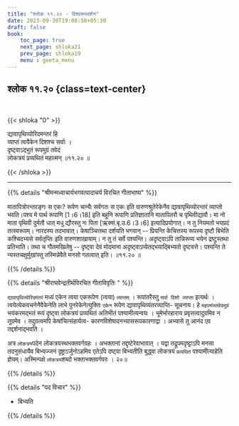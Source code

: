```yaml
---
title: "श्लोक ११.२० - विश्वरूपदर्शन"
date: 2023-09-30T19:08:58+05:30
draft: false
book:
    toc_page: true
    next_page: shloka21
    prev_page: shloka19
    menu : geeta_menu
---
```




## श्लोक ११.२० {class=text-center}

<br/>

{{< shloka  "0"  >}}

द्यावापृथिव्योरिदमन्तरं हि  
व्याप्तं त्वयैकेन दिशश्च सर्वाः ।    
दृष्ट्वाऽद्भुतं रूपमुग्रं तवेदं  
लोकत्रयं प्रव्यथितं महात्मन् ॥११.२० ॥

{{< /shloka >}}

---


{{% details "श्रीमन्मध्वाचार्यभगवत्पादाचर्य विरचित  गीताभाष्य" %}}

मातापित्रोरन्तरङ्गः स एकः? रूपेण चान्यैः सर्वगतः स एकः 
इति वारुणश्रुतेरेकेनैव द्यावापृथिव्योरन्तरं व्याप्तो 
भवति।पश्य मे पार्थ रूपाणि [1।6।18] इति बहूनि रूपाणि 
प्रतिज्ञातानि मातापितरौ च पृथिवीद्यावौ। मा नो माता 
पृथिवी दुर्मतौ धात् मधु द्यौरस्तु नः पिता 
[ऋक्सं.बृ.उ.6।3।6] इत्यादिप्रयोगात्। 
न तु नियमतो भयप्रदं तत्स्वरूपम्। नारदस्य तदभावात्। 
केषाञ्चित्तथा दर्शयति भगवान् -- प्रियन्ति केचित्तस्य 
रूपस्य दृष्टौ बिभेति कश्चिदभ्यसे सर्वतृप्तिः इति 
वारुणशाखायाम्। न तु तं सर्वे पश्यन्ति। अदृष्ट्वाऽपि 
तान्निरूप्य भयेन द्रष्टुस्तथा प्रतिभाति। तथा च 
गौतमखिलेषु -- दृष्ट्वा देवं मोदमाना 
अदृष्ट्वाऽप्येतद्भयाद्बिभ्यतो दृष्टवत्ते। पश्यन्ति ते 
न्यस्तचक्षुर्मुखांस्तु तस्मिन्नेवैते मनसो गतत्वात् 
इति। ॥११.२० ॥

{{% /details %}}



{{% details "श्रीराघवेन्द्रतीर्थविरचित गीताविवृतिः " %}}

`द्यावापृथिव्योरिदमंतरं` मध्यं एकेन त्वया एकरूपेण 
(त्वया) `व्याप्तम्‌` । रूपांतरैस्तु 
`सर्वा दिशो व्याप्ता`  इत्यर्थः । 
त्वयेत्येकवचनेनैवैकेनेति लाभे पुनरेकेनेत्युक्तिः 
`एकेन` रूपेण द्यावापृथिव्यंतरव्याप्ति- सूचनाय। 
हे `महात्मंस्तवेदमुग्रं`
भयंकरमद्भतं रूपं दृष्ट्वा लोकत्रयं प्रव्यथितं अतिभीतं 
पश्यामीत्यन्वयः । भूमेर्भारहाराय प्रवृत्तत्वादुग्रमिव 
न तूग्रमेव । तदुग्रत्वमपि केषांचित्संहार्यत्व- 
कारणविशेषादनभ्यासरूपकारणाद्वा । अभ्यासे तु आनंद 
एव तद्दर्शनाद्भवति ।   

अत्र `लोकत्रय`पदेन 
लोकत्रयस्थभक्तवर्गग्रहः । अभक्तानां 
तद्दृष्टेरेवाभावात्‌ । यद्वा तद्रूपमदृष्ट्टाऽपि मनसा तदनुसंधायैव बिभ्यज्जनं 
दृष्ट्राऽर्जुनोऽहमिव एतेऽपि
दष्ट्वा बिभ्यतीति बुद्ध्वा लोकत्रयं `प्रव्यथितं` 
पश्यामीत्याहेति ज्ञेयम्‌। अस्मिन्पक्षे
`लोकत्रय`शब्दो भक्ताभक्तवर्गपरः । २०॥

{{% /details %}}



{{% details "पद विचार" %}}

- बिभ्यति

{{% /details %}}

